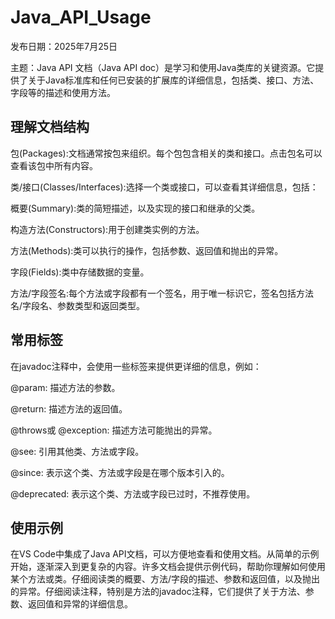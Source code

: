 # Java_API_Usage

发布日期：2025年7月25日

主题：Java API 文档（Java API doc）是学习和使用Java类库的关键资源。它提供了关于Java标准库和任何已安装的扩展库的详细信息，包括类、接口、方法、字段等的描述和使用方法。

## 理解文档结构

包(Packages):文档通常按包来组织。每个包包含相关的类和接口。点击包名可以查看该包中所有内容。

类/接口(Classes/Interfaces):选择一个类或接口，可以查看其详细信息，包括：

概要(Summary):类的简短描述，以及实现的接口和继承的父类。

构造方法(Constructors):用于创建类实例的方法。

方法(Methods):类可以执行的操作，包括参数、返回值和抛出的异常。

字段(Fields):类中存储数据的变量。

方法/字段签名:每个方法或字段都有一个签名，用于唯一标识它，签名包括方法名/字段名、参数类型和返回类型。

## 常用标签

在javadoc注释中，会使用一些标签来提供更详细的信息，例如：

@param: 描述方法的参数。

@return: 描述方法的返回值。

@throws或 @exception: 描述方法可能抛出的异常。

@see: 引用其他类、方法或字段。

@since: 表示这个类、方法或字段是在哪个版本引入的。

@deprecated: 表示这个类、方法或字段已过时，不推荐使用。

## 使用示例

在VS Code中集成了Java API文档，可以方便地查看和使用文档。从简单的示例开始，逐渐深入到更复杂的内容。许多文档会提供示例代码，帮助你理解如何使用某个方法或类。仔细阅读类的概要、方法/字段的描述、参数和返回值，以及抛出的异常。仔细阅读注释，特别是方法的javadoc注释，它们提供了关于方法、参数、返回值和异常的详细信息。